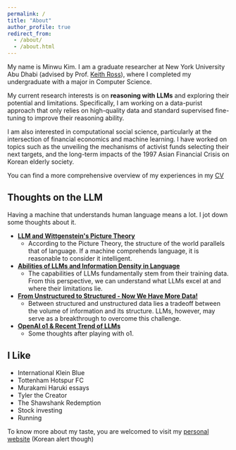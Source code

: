 ```yaml
---
permalink: /
title: "About"
author_profile: true
redirect_from: 
  - /about/
  - /about.html
---
```


My name is Minwu Kim. I am a graduate researcher at New York University Abu Dhabi (advised by Prof. [Keith Ross](https://sites.google.com/nyu.edu/keithross/)), where I completed my undergraduate with a major in Computer Science.

My current research interests is on **reasoning with LLMs** and exploring their potential and limitations. Specifically, I am working on a data-purist approach that only relies on high-quality data and standard supervised fine-tuning to improve their reasoning ability.

I am also interested in computational social science, particularly at the intersection of financial economics and machine learning. I have worked on topics such as the unveiling the mechanisms of activist funds selecting their next targets, and the long-term impacts of the 1997 Asian Financial Crisis on Korean elderly society.

You can find a more comprehensive overview of my experiences in my [CV](/files/MinwuKim_CV.pdf)


Thoughts on the LLM
----

Having a machine that understands human language means a lot. I jot down some thoughts about it. 

- **[LLM and Wittgenstein's Picture Theory](/posts/picture-theory/)**
  - According to the Picture Theory, the structure of the world parallels that of language. If a machine comprehends language, it is reasonable to consider it intelligent.
- **[Abilities of LLMs and Information Density in Language](hello)**
  - The capabilities of LLMs fundamentally stem from their training data. From this perspective, we can understand what LLMs excel at and where their limitations lie.
- **[From Unstructured to Structured - Now We Have More Data!](sds)**
  - Between structured and unstructured data lies a tradeoff between the volume of information and its structure. LLMs, however, may serve as a breakthrough to overcome this challenge.
- **[OpenAI o1 & Recent Trend of LLMs](/posts/o1/)**
  - Some thoughts after playing with o1.


I Like
------
- International Klein Blue
- Tottenham Hotspur FC
- Murakami Haruki essays
- Tyler the Creator
- The Shawshank Redemption
- Stock investing
- Running

To know more about my taste, you are welcomed to visit my <a href="https://minwukim.net" target="_blank">personal website</a>
 (Korean alert though)
